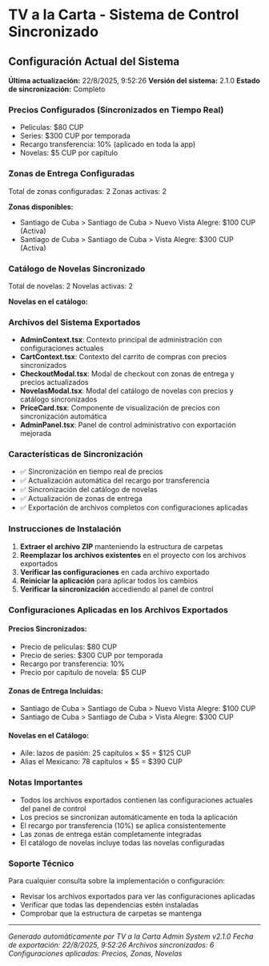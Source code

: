# TV a la Carta - Sistema de Control Sincronizado

## Configuración Actual del Sistema

**Última actualización:** 22/8/2025, 9:52:26
**Versión del sistema:** 2.1.0
**Estado de sincronización:** Completo

### Precios Configurados (Sincronizados en Tiempo Real)
- Películas: $80 CUP
- Series: $300 CUP por temporada
- Recargo transferencia: 10% (aplicado en toda la app)
- Novelas: $5 CUP por capítulo

### Zonas de Entrega Configuradas
Total de zonas configuradas: 2
Zonas activas: 2

**Zonas disponibles:**
- Santiago de Cuba > Santiago de Cuba > Nuevo Vista Alegre: $100 CUP (Activa)
- Santiago de Cuba > Santiago de Cuba > Vista Alegre: $300 CUP (Activa)

### Catálogo de Novelas Sincronizado
Total de novelas: 2
Novelas activas: 2

**Novelas en el catálogo:**

### Archivos del Sistema Exportados
- **AdminContext.tsx**: Contexto principal de administración con configuraciones actuales
- **CartContext.tsx**: Contexto del carrito de compras con precios sincronizados
- **CheckoutModal.tsx**: Modal de checkout con zonas de entrega y precios actualizados
- **NovelasModal.tsx**: Modal del catálogo de novelas con precios y catálogo sincronizados
- **PriceCard.tsx**: Componente de visualización de precios con sincronización automática
- **AdminPanel.tsx**: Panel de control administrativo con exportación mejorada

### Características de Sincronización
- ✅ Sincronización en tiempo real de precios
- ✅ Actualización automática del recargo por transferencia
- ✅ Sincronización del catálogo de novelas
- ✅ Actualización de zonas de entrega
- ✅ Exportación de archivos completos con configuraciones aplicadas

### Instrucciones de Instalación

1. **Extraer el archivo ZIP** manteniendo la estructura de carpetas
2. **Reemplazar los archivos existentes** en el proyecto con los archivos exportados
3. **Verificar las configuraciones** en cada archivo exportado
4. **Reiniciar la aplicación** para aplicar todos los cambios
5. **Verificar la sincronización** accediendo al panel de control

### Configuraciones Aplicadas en los Archivos Exportados

#### Precios Sincronizados:
- Precio de películas: $80 CUP
- Precio de series: $300 CUP por temporada
- Recargo por transferencia: 10%
- Precio por capítulo de novela: $5 CUP

#### Zonas de Entrega Incluidas:
- Santiago de Cuba > Santiago de Cuba > Nuevo Vista Alegre: $100 CUP
- Santiago de Cuba > Santiago de Cuba > Vista Alegre: $300 CUP

#### Novelas en el Catálogo:
- Aile: lazos de pasión: 25 capítulos × $5 = $125 CUP
- Alias el Mexicano: 78 capítulos × $5 = $390 CUP

### Notas Importantes

- Todos los archivos exportados contienen las configuraciones actuales del panel de control
- Los precios se sincronizan automáticamente en toda la aplicación
- El recargo por transferencia (10%) se aplica consistentemente
- Las zonas de entrega están completamente integradas
- El catálogo de novelas incluye todas las novelas configuradas

### Soporte Técnico

Para cualquier consulta sobre la implementación o configuración:
- Revisar los archivos exportados para ver las configuraciones aplicadas
- Verificar que todas las dependencias estén instaladas
- Comprobar que la estructura de carpetas se mantenga

---
*Generado automáticamente por TV a la Carta Admin System v2.1.0*
*Fecha de exportación: 22/8/2025, 9:52:26*
*Archivos sincronizados: 6*
*Configuraciones aplicadas: Precios, Zonas, Novelas*